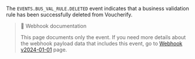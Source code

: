 The `EVENTS.BUS_VAL_RULE.DELETED` event indicates that a business validation rule has been successfully deleted from Voucherify.

> 📘 Webhook documentation
>
> This page documents only the event. If you need more details about the webhook payload data that includes this event, go to [Webhook v2024-01-01](ref:introduction-to-webhooks "Introduction to webhooks v2024-01-01") page.